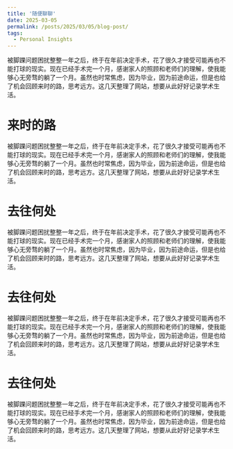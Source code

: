```yaml
---
title: '随便聊聊'
date: 2025-03-05
permalink: /posts/2025/03/05/blog-post/
tags:
  - Personal Insights
---
```


被脚踝问题困扰整整一年之后，终于在年前决定手术，花了很久才接受可能再也不能打球的现实。现在已经手术完一个月，感谢家人的照顾和老师们的理解，使我能够心无旁骛的躺了一个月。虽然也时常焦虑，因为毕业，因为前途命运，但是也给了机会回顾来时的路，思考远方。这几天整理了网站，想要从此好好记录学术生活。
# 来时的路
被脚踝问题困扰整整一年之后，终于在年前决定手术，花了很久才接受可能再也不能打球的现实。现在已经手术完一个月，感谢家人的照顾和老师们的理解，使我能够心无旁骛的躺了一个月。虽然也时常焦虑，因为毕业，因为前途命运，但是也给了机会回顾来时的路，思考远方。这几天整理了网站，想要从此好好记录学术生活。

# 去往何处
被脚踝问题困扰整整一年之后，终于在年前决定手术，花了很久才接受可能再也不能打球的现实。现在已经手术完一个月，感谢家人的照顾和老师们的理解，使我能够心无旁骛的躺了一个月。虽然也时常焦虑，因为毕业，因为前途命运，但是也给了机会回顾来时的路，思考远方。这几天整理了网站，想要从此好好记录学术生活。
# 去往何处
被脚踝问题困扰整整一年之后，终于在年前决定手术，花了很久才接受可能再也不能打球的现实。现在已经手术完一个月，感谢家人的照顾和老师们的理解，使我能够心无旁骛的躺了一个月。虽然也时常焦虑，因为毕业，因为前途命运，但是也给了机会回顾来时的路，思考远方。这几天整理了网站，想要从此好好记录学术生活。
# 去往何处
被脚踝问题困扰整整一年之后，终于在年前决定手术，花了很久才接受可能再也不能打球的现实。现在已经手术完一个月，感谢家人的照顾和老师们的理解，使我能够心无旁骛的躺了一个月。虽然也时常焦虑，因为毕业，因为前途命运，但是也给了机会回顾来时的路，思考远方。这几天整理了网站，想要从此好好记录学术生活。

